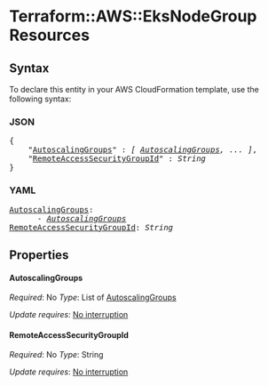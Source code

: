 # Terraform::AWS::EksNodeGroup Resources

## Syntax

To declare this entity in your AWS CloudFormation template, use the following syntax:

### JSON

<pre>
{
    "<a href="#autoscalinggroups" title="AutoscalingGroups">AutoscalingGroups</a>" : <i>[ <a href="resources-autoscalinggroups.md">AutoscalingGroups</a>, ... ]</i>,
    "<a href="#remoteaccesssecuritygroupid" title="RemoteAccessSecurityGroupId">RemoteAccessSecurityGroupId</a>" : <i>String</i>
}
</pre>

### YAML

<pre>
<a href="#autoscalinggroups" title="AutoscalingGroups">AutoscalingGroups</a>: <i>
      - <a href="resources-autoscalinggroups.md">AutoscalingGroups</a></i>
<a href="#remoteaccesssecuritygroupid" title="RemoteAccessSecurityGroupId">RemoteAccessSecurityGroupId</a>: <i>String</i>
</pre>

## Properties

#### AutoscalingGroups

_Required_: No
_Type_: List of <a href="resources-autoscalinggroups.md">AutoscalingGroups</a>

_Update requires_: [No interruption](https://docs.aws.amazon.com/AWSCloudFormation/latest/UserGuide/using-cfn-updating-stacks-update-behaviors.html#update-no-interrupt)

#### RemoteAccessSecurityGroupId

_Required_: No
_Type_: String

_Update requires_: [No interruption](https://docs.aws.amazon.com/AWSCloudFormation/latest/UserGuide/using-cfn-updating-stacks-update-behaviors.html#update-no-interrupt)

